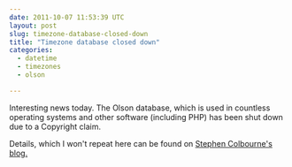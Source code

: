 ```yaml
---
date: 2011-10-07 11:53:39 UTC
layout: post
slug: timezone-database-closed-down
title: "Timezone database closed down"
categories:
  - datetime
  - timezones
  - olson

---
```

<p>Interesting news today. The Olson database, which is used in countless operating systems and other software (including PHP) has been shut down due to a Copyright claim.</p>

<p>Details, which I won't repeat here can be found on <a href="http://blog.joda.org/2011/10/today-time-zone-database-was-closed.html?m=1">Stephen Colbourne's blog.</a></p>

